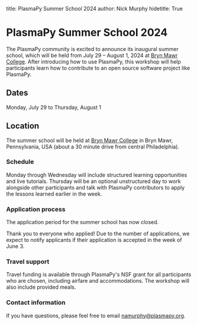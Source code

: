 title: PlasmaPy Summer School 2024
author: Nick Murphy
hidetitle: True

[Bryn Mawr College]: https://www.brynmawr.edu/about-college/visit-guide/maps-directions

# PlasmaPy Summer School 2024

The PlasmaPy community is excited to announce its inaugural summer
school, which will be held from July 29 – August 1, 2024 at
[Bryn Mawr College]. After introducing how to use PlasmaPy, this
workshop will help participants learn how to contribute to an open
source software project like PlasmaPy.

## Dates

Monday, July 29 to Thursday, August 1

## Location

The summer school will be held at [Bryn Mawr College] in Bryn Mawr,
Pennsylvania, USA (about a 30 minute drive from central Philadelphia).

### Schedule

Monday through Wednesday will include structured learning opportunities
and live tutorials. Thursday will be an optional unstructured day to
work alongside other participants and talk with PlasmaPy contributors
to apply the lessons learned earlier in the week.

### Application process

The application period for the summer school has now closed.

Thank you to everyone who applied! Due to the number of applications,
we expect to notify applicants if their application is accepted in the
week of June 3.

### Travel support

Travel funding is available through PlasmaPy's NSF grant for all
participants who are chosen, including airfare and accommodations. The
workshop will also include provided meals.

### Contact information

If you have questions, please feel free to email namurphy@plasmapy.org.
